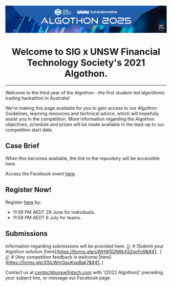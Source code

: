 ![Cover photo](./img/cp.png)

# <center>Welcome to SIG x UNSW Financial Technology Society's 2021 Algothon.</center>

---

[//]: # (For full documentation visit [mkdocs.org]&#40;https://www.mkdocs.org&#41;.)
Welcome to the third year of the Algothon - the first student-led algorithmic trading hackathon in Australia!

We're making this page available for you to gain access to our Algothon Guidelines, learning resources and technical advice, which will hopefully assist you in the competition. More information regarding the Algothon objectives, schedule and prizes will be made available in the lead-up to our competition start date.

## Case Brief
When this becomes available, the link to the repository will be accessible here.

Access the Facebook event [here](https://fb.me/e/2s8B14mEG).

## Register Now!

Register [here](https://forms.gle/mjyngHGdPRPeCdWH9) by:

* 11:59 PM AEDT 29 June for individuals.
* 11:59 PM AEDT 6 July for teams.

## Submissions

Information regarding submissions will be provided here. 
[//]: # (Submit your Algothon solution [here]&#40;https://forms.gle/uWHW5DN9kXS2xoFo9&#41;. )
[//]: # (Any competition feedback is welcome [here]&#40;https://forms.gle/X5tcWnrGauKxpBak7&#41;.)

Contact us at *contact@unswfintech.com* with '[2022 Algothon]' preceding your subject line, or message our Facebook page.